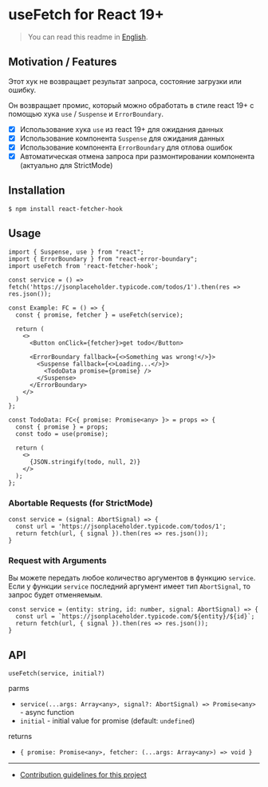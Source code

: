 # useFetch for React 19+

> You can read this readme in [English](./readme.md).

## Motivation / Features
Этот хук не возвращает результат запроса, состояние загрузки или ошибку.

Он возвращает промис, который можно обработать в стиле react 19+ с помощью хука `use` / `Suspense` и `ErrorBoundary`.

- [x] Использование хука `use` из react 19+ для ожидания данных
- [x] Использование компонента `Suspense` для ожидания данных
- [x] Использование компонента `ErrorBoundary` для отлова ошибок
- [x] Автоматическая отмена запроса при размонтировании компонента (актуально для StrictMode)

## Installation

```shell
$ npm install react-fetcher-hook
```

## Usage

```tsx
import { Suspense, use } from "react";
import { ErrorBoundary } from "react-error-boundary";
import useFetch from 'react-fetcher-hook';

const service = () => fetch('https://jsonplaceholder.typicode.com/todos/1').then(res => res.json());

const Example: FC = () => {
  const { promise, fetcher } = useFetch(service);

  return (
    <>
      <Button onClick={fetcher}>get todo</Button>

      <ErrorBoundary fallback={<>Something was wrong!</>}>
        <Suspense fallback={<>Loading...</>}>
          <TodoData promise={promise} />
        </Suspense>
      </ErrorBoundary>
    </>
  )
};

const TodoData: FC<{ promise: Promise<any> }> = props => {
  const { promise } = props;
  const todo = use(promise);

  return (
    <>
      {JSON.stringify(todo, null, 2)}
    </>
  );
};
```

### Abortable Requests (for StrictMode)
```tsx
const service = (signal: AbortSignal) => {
  const url = 'https://jsonplaceholder.typicode.com/todos/1';
  return fetch(url, { signal }).then(res => res.json());
}
```

### Request with Arguments

Вы можете передать любое количество аргументов в функцию `service`.
Если у функции `service` последний аргумент имеет тип `AbortSignal`, то запрос будет отменяемым.

```tsx
const service = (entity: string, id: number, signal: AbortSignal) => {
  const url = `https://jsonplaceholder.typicode.com/${entity}/${id}`;
  return fetch(url, { signal }).then(res => res.json());
}
```

## API
`useFetch(service, initial?)`

parms
- `service(...args: Array<any>, signal?: AbortSignal) => Promise<any>` - async function
- `initial` - initial value for promise (default: `undefined`)

returns
- `{ promise: Promise<any>, fetcher: (...args: Array<any>) => void }`

---

- [Contribution guidelines for this project](contributing.md)
